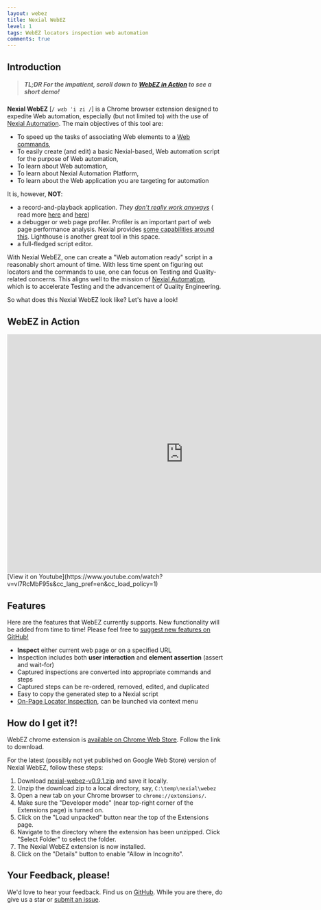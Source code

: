 ```yaml
---
layout: webez
title: Nexial WebEZ
level: 1
tags: WebEZ locators inspection web automation
comments: true
---
```


## Introduction

> ##### TL;DR For the impatient, scroll down to [WebEZ in Action](#webez-in-action) to see a short demo!

**Nexial WebEZ** [`/ wɛb ˈi zi /`] is a Chrome browser extension designed to expedite Web automation, especially (but 
not limited to) with the use of [Nexial Automation](/index.html). The main objectives of this tool are:
- To speed up the tasks of associating Web elements to a [Web commands](../commands/web/index.html#available-commands),
- To easily create (and edit) a basic Nexial-based, Web automation script for the purpose of Web automation,
- To learn about Web automation,
- To learn about Nexial Automation Platform,
- To learn about the Web application you are targeting for automation

It is, however, **NOT**:
- a record-and-playback application. _They 
  <a href="https://testsigma.com/blog/why-is-record-and-playback-not-suitable-for-enterprise-class-test-automation/" class="external-link" target="_nexial_link">don't really work anyways</a>_ (
  read more <a href="https://techbeacon.com/app-dev-testing/record-playback-test-automation-harmful" class="external-link" target="_nexial_link">here</a> and 
  <a href="https://www.cio.com/article/3077286/record-playback-automation-its-a-trap.html" class="external-link" target="_nexial_link">here</a>) 
- a debugger or web page profiler. Profiler is an important part of web page performance analysis. Nexial provides
  [some capabilities around this](../commands/web/index.html#browser-performance-metrics). Lighthouse is another great 
  tool in this space.
- a full-fledged script editor.

With Nexial WebEZ, one can create a "Web automation ready" script in a reasonably short amount of time. With less time 
spent on figuring out locators and the commands to use, one can focus on Testing and Quality-related concerns.
This aligns well to the mission of [Nexial Automation](/index.html), which is to accelerate Testing and the advancement 
of Quality Engineering. 

So what does this Nexial WebEZ look like? Let's have a look!


## WebEZ in Action

<iframe width="820" height="555" src="https://www.youtube-nocookie.com/embed/vI7RcMbF95s?cc_lang_pref=en&cc_load_policy=1"
frameborder="0" allow="autoplay; encrypted-media" allowfullscreen></iframe>
[View it on Youtube](https://www.youtube.com/watch?v=vI7RcMbF95s&cc_lang_pref=en&cc_load_policy=1)


## Features
Here are the features that WebEZ currently supports. New functionality will be added from time to time! Please feel free
to <a href="https://github.com/nexiality/nexial-webeasy/issues/new?assignees=&labels=&template=feature_request.md" class="external-link" target="_nexial_link">suggest new features on GitHub!</a>

- **Inspect** either current web page or on a specified URL
- Inspection includes both **user interaction** and **element assertion** (assert and wait-for)
- Captured inspections are converted into appropriate commands and steps
- Captured steps can be re-ordered, removed, edited, and duplicated
- Easy to copy the generated step to a Nexial script 
- [On-Page Locator Inspection](ShowLocator), can be launched via context menu


## How do I get it?!
WebEZ chrome extension is <a href="https://chrome.google.com/webstore/search/Nexial%20WebEZ" class="external-link" target="_nexial_link">
available on Chrome Web Store</a>. Follow the link to download.

For the latest (possibly not yet published on Google Web Store) version of Nexial WebEZ, follow these steps:
1. Download [nexial-webez-v0.9.1.zip](./nexial-webez-v0.9.1.zip) and save it locally.
2. Unzip the download zip to a local directory, say, `C:\temp\nexial\webez`
3. Open a new tab on your Chrome browser to `chrome://extensions/`.
4. Make sure the "Developer mode" (near top-right corner of the Extensions page) is turned on.
5. Click on the "Load unpacked" button near the top of the Extensions page.
6. Navigate to the directory where the extension has been unzipped. Click "Select Folder" to select the folder.
7. The Nexial WebEZ extension is now installed.
8. Click on the "Details" button to enable "Allow in Incognito".


## Your Feedback, please!
We'd love to hear your feedback. Find us on <a href="https://github.com/nexiality/nexial-webeasy" class="external-link" target="_nexial_link">GitHub</a>.
While you are there, do give us a star or <a href="https://github.com/nexiality/nexial-webeasy/issues/new/choose" class="external-link" target="_nexial_link">submit an issue</a>.


 
